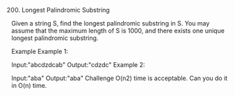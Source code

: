 200. Longest Palindromic Substring

Given a string S, find the longest palindromic substring in S. You may assume that the maximum length of S is 1000, and there exists one unique longest palindromic substring.

Example
Example 1:

Input:"abcdzdcab"
Output:"cdzdc"
Example 2:

Input:"aba"
Output:"aba"
Challenge
O(n2) time is acceptable. Can you do it in O(n) time.

